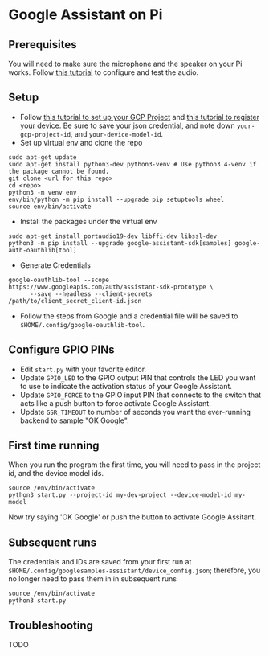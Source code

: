 # Google Assistant on Pi
## Prerequisites
You will need to make sure the microphone and the speaker on your Pi works. Follow [this tutorial](https://developers.google.com/assistant/sdk/guides/service/python/embed/audio) to configure and test the audio.

## Setup
- Follow [this tutorial to set up your GCP Project](https://developers.google.com/assistant/sdk/guides/service/python/embed/config-dev-project-and-account) and [this tutorial to register your device](https://developers.google.com/assistant/sdk/guides/service/python/embed/register-device). Be sure to save your json credential, and note down `your-gcp-project-id`, and `your-device-model-id`.
- Set up virtual env and clone the repo
```
sudo apt-get update
sudo apt-get install python3-dev python3-venv # Use python3.4-venv if the package cannot be found.
git clone <url for this repo>
cd <repo>
python3 -m venv env
env/bin/python -m pip install --upgrade pip setuptools wheel
source env/bin/activate
```
- Install the packages under the virtual env
```
sudo apt-get install portaudio19-dev libffi-dev libssl-dev
python3 -m pip install --upgrade google-assistant-sdk[samples] google-auth-oauthlib[tool]
```
- Generate Credentials
```
google-oauthlib-tool --scope https://www.googleapis.com/auth/assistant-sdk-prototype \
      --save --headless --client-secrets /path/to/client_secret_client-id.json
```
- Follow the steps from Google and a credential file will be saved to `$HOME/.config/google-oauthlib-tool`.

## Configure GPIO PINs
- Edit `start.py` with your favorite editor.
- Update `GPIO_LED` to the GPIO output PIN that controls the LED you want to use to indicate the activation status of your Google Assistant.
- Update `GPIO_FORCE` to the GPIO input PIN that connects to the switch that acts like a push button to force activate Google Assistant.
- Update `GSR_TIMEOUT` to number of seconds you want the ever-running backend to sample "OK Google".

## First time running
When you run the program the first time, you will need to pass in the project id, and the device model ids.
```
source /env/bin/activate
python3 start.py --project-id my-dev-project --device-model-id my-model
```
Now try saying 'OK Google' or push the button to activate Google Assitant.

## Subsequent runs
The credentials and IDs are saved from your first run at `$HOME/.config/googlesamples-assistant/device_config.json`; therefore, you no longer need to pass them in in subsequent runs

```
source /env/bin/activate
python3 start.py
```

## Troubleshooting
TODO
